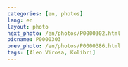 ```yaml
---
categories: [en, photos]
lang: en
layout: photo
next_photo: /en/photos/P0000302.html
picname: P0000303
prev_photo: /en/photos/P0000386.html
tags: [Aleo Virosa, Kolibri]
---
```

